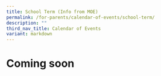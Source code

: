 ```yaml
---
title: School Term (Info from MOE)
permalink: /for-parents/calendar-of-events/school-term/
description: ""
third_nav_title: Calendar of Events
variant: markdown
---
```

# Coming soon